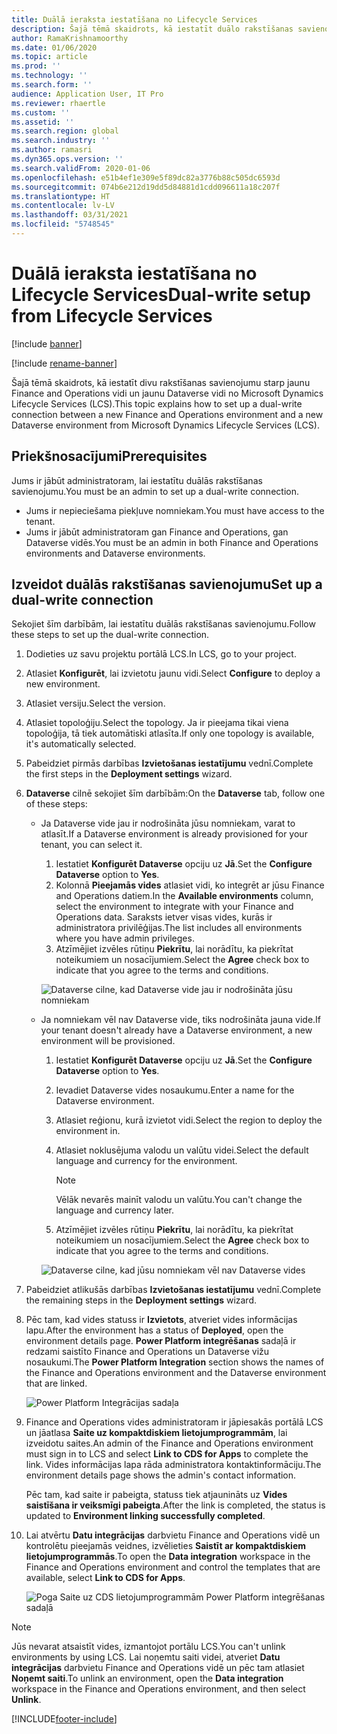 ```yaml
---
title: Duālā ieraksta iestatīšana no Lifecycle Services
description: Šajā tēmā skaidrots, kā iestatīt duālo rakstīšanas savienojumu no Microsoft Dynamics pakalpojumiem Lifecycle Services (LCS).
author: RamaKrishnamoorthy
ms.date: 01/06/2020
ms.topic: article
ms.prod: ''
ms.technology: ''
ms.search.form: ''
audience: Application User, IT Pro
ms.reviewer: rhaertle
ms.custom: ''
ms.assetid: ''
ms.search.region: global
ms.search.industry: ''
ms.author: ramasri
ms.dyn365.ops.version: ''
ms.search.validFrom: 2020-01-06
ms.openlocfilehash: e51b4ef1e309e5f89dc82a3776b88c505dc6593d
ms.sourcegitcommit: 074b6e212d19dd5d84881d1cdd096611a18c207f
ms.translationtype: HT
ms.contentlocale: lv-LV
ms.lasthandoff: 03/31/2021
ms.locfileid: "5748545"
---
```

# <a name="dual-write-setup-from-lifecycle-services"></a><span data-ttu-id="e9752-103">Duālā ieraksta iestatīšana no Lifecycle Services</span><span class="sxs-lookup"><span data-stu-id="e9752-103">Dual-write setup from Lifecycle Services</span></span>

[!include [banner](../../includes/banner.md)]

[!include [rename-banner](~/includes/cc-data-platform-banner.md)]

<span data-ttu-id="e9752-104">Šajā tēmā skaidrots, kā iestatīt divu rakstīšanas savienojumu starp jaunu Finance and Operations vidi un jaunu Dataverse vidi no Microsoft Dynamics Lifecycle Services (LCS).</span><span class="sxs-lookup"><span data-stu-id="e9752-104">This topic explains how to set up a dual-write connection between a new Finance and Operations environment and a new Dataverse environment from Microsoft Dynamics Lifecycle Services (LCS).</span></span>

## <a name="prerequisites"></a><span data-ttu-id="e9752-105">Priekšnosacījumi</span><span class="sxs-lookup"><span data-stu-id="e9752-105">Prerequisites</span></span>

<span data-ttu-id="e9752-106">Jums ir jābūt administratoram, lai iestatītu duālās rakstīšanas savienojumu.</span><span class="sxs-lookup"><span data-stu-id="e9752-106">You must be an admin to set up a dual-write connection.</span></span>

+ <span data-ttu-id="e9752-107">Jums ir nepieciešama piekļuve nomniekam.</span><span class="sxs-lookup"><span data-stu-id="e9752-107">You must have access to the tenant.</span></span>
+ <span data-ttu-id="e9752-108">Jums ir jābūt administratoram gan Finance and Operations, gan Dataverse vidēs.</span><span class="sxs-lookup"><span data-stu-id="e9752-108">You must be an admin in both Finance and Operations environments and Dataverse environments.</span></span>

## <a name="set-up-a-dual-write-connection"></a><span data-ttu-id="e9752-109">Izveidot duālās rakstīšanas savienojumu</span><span class="sxs-lookup"><span data-stu-id="e9752-109">Set up a dual-write connection</span></span>

<span data-ttu-id="e9752-110">Sekojiet šīm darbībām, lai iestatītu duālās rakstīšanas savienojumu.</span><span class="sxs-lookup"><span data-stu-id="e9752-110">Follow these steps to set up the dual-write connection.</span></span>

1. <span data-ttu-id="e9752-111">Dodieties uz savu projektu portālā LCS.</span><span class="sxs-lookup"><span data-stu-id="e9752-111">In LCS, go to your project.</span></span>
2. <span data-ttu-id="e9752-112">Atlasiet **Konfigurēt**, lai izvietotu jaunu vidi.</span><span class="sxs-lookup"><span data-stu-id="e9752-112">Select **Configure** to deploy a new environment.</span></span>
3. <span data-ttu-id="e9752-113">Atlasiet versiju.</span><span class="sxs-lookup"><span data-stu-id="e9752-113">Select the version.</span></span> 
4. <span data-ttu-id="e9752-114">Atlasiet topoloģiju.</span><span class="sxs-lookup"><span data-stu-id="e9752-114">Select the topology.</span></span> <span data-ttu-id="e9752-115">Ja ir pieejama tikai viena topoloģija, tā tiek automātiski atlasīta.</span><span class="sxs-lookup"><span data-stu-id="e9752-115">If only one topology is available, it's automatically selected.</span></span>
5. <span data-ttu-id="e9752-116">Pabeidziet pirmās darbības **Izvietošanas iestatījumu** vednī.</span><span class="sxs-lookup"><span data-stu-id="e9752-116">Complete the first steps in the **Deployment settings** wizard.</span></span>
6. <span data-ttu-id="e9752-117">**Dataverse** cilnē sekojiet šīm darbībām:</span><span class="sxs-lookup"><span data-stu-id="e9752-117">On the **Dataverse** tab, follow one of these steps:</span></span>

    - <span data-ttu-id="e9752-118">Ja Dataverse vide jau ir nodrošināta jūsu nomniekam, varat to atlasīt.</span><span class="sxs-lookup"><span data-stu-id="e9752-118">If a Dataverse environment is already provisioned for your tenant, you can select it.</span></span>

        1. <span data-ttu-id="e9752-119">Iestatiet **Konfigurēt Dataverse** opciju uz **Jā**.</span><span class="sxs-lookup"><span data-stu-id="e9752-119">Set the **Configure Dataverse** option to **Yes**.</span></span>
        2. <span data-ttu-id="e9752-120">Kolonnā **Pieejamās vides** atlasiet vidi, ko integrēt ar jūsu Finance and Operations datiem.</span><span class="sxs-lookup"><span data-stu-id="e9752-120">In the **Available environments** column, select the environment to integrate with your Finance and Operations data.</span></span> <span data-ttu-id="e9752-121">Saraksts ietver visas vides, kurās ir administratora privilēģijas.</span><span class="sxs-lookup"><span data-stu-id="e9752-121">The list includes all environments where you have admin privileges.</span></span>
        3. <span data-ttu-id="e9752-122">Atzīmējiet izvēles rūtiņu **Piekrītu**, lai norādītu, ka piekrītat noteikumiem un nosacījumiem.</span><span class="sxs-lookup"><span data-stu-id="e9752-122">Select the **Agree** check box to indicate that you agree to the terms and conditions.</span></span>

        ![Dataverse cilne, kad Dataverse vide jau ir nodrošināta jūsu nomniekam](../dual-write/media/lcs_setup_1.png)

    - <span data-ttu-id="e9752-124">Ja nomniekam vēl nav Dataverse vide, tiks nodrošināta jauna vide.</span><span class="sxs-lookup"><span data-stu-id="e9752-124">If your tenant doesn't already have a Dataverse environment, a new environment will be provisioned.</span></span>

        1. <span data-ttu-id="e9752-125">Iestatiet **Konfigurēt Dataverse** opciju uz **Jā**.</span><span class="sxs-lookup"><span data-stu-id="e9752-125">Set the **Configure Dataverse** option to **Yes**.</span></span>
        2. <span data-ttu-id="e9752-126">Ievadiet Dataverse vides nosaukumu.</span><span class="sxs-lookup"><span data-stu-id="e9752-126">Enter a name for the Dataverse environment.</span></span>
        3. <span data-ttu-id="e9752-127">Atlasiet reģionu, kurā izvietot vidi.</span><span class="sxs-lookup"><span data-stu-id="e9752-127">Select the region to deploy the environment in.</span></span>
        4. <span data-ttu-id="e9752-128">Atlasiet noklusējuma valodu un valūtu videi.</span><span class="sxs-lookup"><span data-stu-id="e9752-128">Select the default language and currency for the environment.</span></span>

            > [!NOTE]
            > <span data-ttu-id="e9752-129">Vēlāk nevarēs mainīt valodu un valūtu.</span><span class="sxs-lookup"><span data-stu-id="e9752-129">You can't change the language and currency later.</span></span>

        5. <span data-ttu-id="e9752-130">Atzīmējiet izvēles rūtiņu **Piekrītu**, lai norādītu, ka piekrītat noteikumiem un nosacījumiem.</span><span class="sxs-lookup"><span data-stu-id="e9752-130">Select the **Agree** check box to indicate that you agree to the terms and conditions.</span></span>

        ![Dataverse cilne, kad jūsu nomniekam vēl nav Dataverse vides](../dual-write/media/lcs_setup_2.png)

7. <span data-ttu-id="e9752-132">Pabeidziet atlikušās darbības **Izvietošanas iestatījumu** vednī.</span><span class="sxs-lookup"><span data-stu-id="e9752-132">Complete the remaining steps in the **Deployment settings** wizard.</span></span>
8. <span data-ttu-id="e9752-133">Pēc tam, kad vides statuss ir **Izvietots**, atveriet vides informācijas lapu.</span><span class="sxs-lookup"><span data-stu-id="e9752-133">After the environment has a status of **Deployed**, open the environment details page.</span></span> <span data-ttu-id="e9752-134">**Power Platform integrēšanas** sadaļā ir redzami saistīto Finance and Operations un Dataverse vižu nosaukumi.</span><span class="sxs-lookup"><span data-stu-id="e9752-134">The **Power Platform Integration** section shows the names of the Finance and Operations environment and the Dataverse environment that are linked.</span></span>

    ![Power Platform Integrācijas sadaļa](../dual-write/media/lcs_setup_3.png)

9. <span data-ttu-id="e9752-136">Finance and Operations vides administratoram ir jāpiesakās portālā LCS un jāatlasa **Saite uz kompaktdiskiem lietojumprogrammām**, lai izveidotu saites.</span><span class="sxs-lookup"><span data-stu-id="e9752-136">An admin of the Finance and Operations environment must sign in to LCS and select **Link to CDS for Apps** to complete the link.</span></span> <span data-ttu-id="e9752-137">Vides informācijas lapa rāda administratora kontaktinformāciju.</span><span class="sxs-lookup"><span data-stu-id="e9752-137">The environment details page shows the admin's contact information.</span></span>

    <span data-ttu-id="e9752-138">Pēc tam, kad saite ir pabeigta, statuss tiek atjaunināts uz **Vides saistīšana ir veiksmīgi pabeigta**.</span><span class="sxs-lookup"><span data-stu-id="e9752-138">After the link is completed, the status is updated to **Environment linking successfully completed**.</span></span>

10. <span data-ttu-id="e9752-139">Lai atvērtu **Datu integrācijas** darbvietu Finance and Operations vidē un kontrolētu pieejamās veidnes, izvēlieties **Saistīt ar kompaktdiskiem lietojumprogrammās**.</span><span class="sxs-lookup"><span data-stu-id="e9752-139">To open the **Data integration** workspace in the Finance and Operations environment and control the templates that are available, select **Link to CDS for Apps**.</span></span>

    ![Poga Saite uz CDS lietojumprogrammām Power Platform integrēšanas sadaļā](../dual-write/media/lcs_setup_4.png)

> [!NOTE]
> <span data-ttu-id="e9752-141">Jūs nevarat atsaistīt vides, izmantojot portālu LCS.</span><span class="sxs-lookup"><span data-stu-id="e9752-141">You can't unlink environments by using LCS.</span></span> <span data-ttu-id="e9752-142">Lai noņemtu saiti videi, atveriet **Datu integrācijas** darbvietu Finance and Operations vidē un pēc tam atlasiet **Noņemt saiti**.</span><span class="sxs-lookup"><span data-stu-id="e9752-142">To unlink an environment, open the **Data integration** workspace in the Finance and Operations environment, and then select **Unlink**.</span></span>



[!INCLUDE[footer-include](../../../../includes/footer-banner.md)]